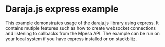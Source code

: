 # Daraja.js express example
This example demonstrates usage of the daraja.js library using express. It contains mutiple features such as how to create websocket connections and listening to callbacks from the Mpesa API. The example can be run on your local system if you have express installed or on stackblitz.